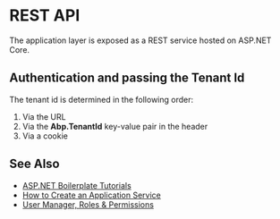 # REST API
The application layer is exposed as a REST service hosted on ASP.NET Core.

## Authentication and passing the Tenant Id

The tenant id is determined in the following order:
1. Via the URL
2. Via the **Abp.TenantId** key-value pair in the header
3. Via a cookie

## See Also
* [ASP\.NET Boilerplate Tutorials](README.md)
* [How to Create an Application Service](applicationservice.md)
* [User Manager, Roles & Permissions](usermanager.md)